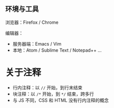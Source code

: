 ##  环境与工具

浏览器：Firefox / Chrome

编辑器：

* 服务器端：Emacs / Vim
* 本地：Atom / Sublime Text / Notepad++ ...

#   关于注释

*   行内注释：以 ```//``` 开始，到行末结束
*   块注释：以 ```/*``` 开始，到 ```*/``` 结束，跨多行
*   与 JS 不同，CSS 和 HTML 没有行内注释的概念

